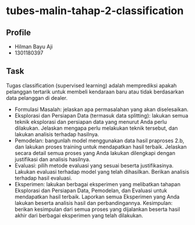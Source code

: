 # tubes-malin-tahap-2-classification

## Profile
- Hilman Bayu Aji
- 1301180397

## Task
Tugas classification (supervised learning) adalah memprediksi apakah pelanggan tertarik untuk membeli kendaraan baru atau tidak berdasarkan data pelanggan di dealer.
- Formulasi Masalah: jelaskan apa permasalahan yang akan diselesaikan.
- Eksplorasi dan Persiapan Data (termasuk data splitting): lakukan semua teknik eksplorasi dan persiapan data yang menurut Anda perlu dilakukan. Jelaskan mengapa perlu melakukan teknik tersebut, dan lakukan analisis terhadap hasilnya.
- Pemodelan: bangunlah model menggunakan data hasil praproses 2.b, dan lakukan proses training untuk mendapatkan hasil terbaik. Jelaskan secara detail semua proses yang Anda lakukan dilengkapi dengan justifikasi dan analisis hasilnya.
- Evaluasi: pilih metode evaluasi yang sesuai beserta justifikasinya. Lakukan evaluasi terhadap model yang telah dihasilkan. Berikan analisis terhadap hasil evaluasi.
- Eksperimen: lakukan berbagai eksperimen yang melibatkan tahapan Eksplorasi dan Persiapan Data, Pemodelan, dan Evaluasi untuk mendapatkan hasil terbaik.
Laporkan semua Eksperimen yang Anda lakukan beserta analisis hasil dan perbandingannya.
Kesimpulan: berikan kesimpulan dari semua proses yang dijalankan beserta hasil akhir dari berbagai eksperimen yang telah dilakukan.
